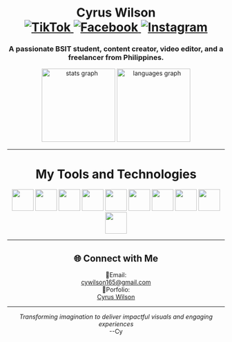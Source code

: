 <h1 align = "center">
	Cyrus Wilson <br>
  <a href="https://www.tiktok.com/@cy_programming?is_from_webapp=1&sender_device=pc">
	<img src="https://img.shields.io/badge/-TikTok-000000?logo=tiktok&logoColor=white&style=flat" alt="TikTok">  
  </a>
  <a href = "https://www.facebook.com/cyrus.wilson.5492">
	  <img src="https://img.shields.io/badge/-Facebook-1877F2?logo=facebook&logoColor=white&style=flat" alt="Facebook">
  </a>
  <a href = "https://www.instagram.com/_cywilson_/">
	  <img src="https://img.shields.io/badge/-Instagram-E4405F?logo=instagram&logoColor=white&style=flat" alt="Instagram">
  </a>
</h1>
<h3 align = "center">
	A passionate BSIT student, content creator, video editor, and a freelancer from Philippines.
</h3>

<div align="center">
  <img src="https://github-readme-stats.vercel.app/api?username=HaruCy16&theme=tokyonight&show_icons=true&hide_border=true&count_private=true" height="170" alt="stats graph"  />
  <img src="https://github-readme-stats.vercel.app/api/top-langs/?username=HaruCy16&theme=tokyonight&show_icons=true&hide_border=true&layout=compact" height="170" alt="languages graph"  />
</div>
<hr>
<h1 align = "center"> My Tools and Technologies </h1>

<p align="center">
	<img src="https://cdn.jsdelivr.net/gh/devicons/devicon@latest/icons/html5/html5-original.svg" height = "50" width = "50"/>
	<img src="https://cdn.jsdelivr.net/gh/devicons/devicon@latest/icons/css3/css3-original.svg" height = "50" width = "50"/>
        <img src="https://cdn.jsdelivr.net/gh/devicons/devicon@latest/icons/javascript/javascript-original.svg" height = "50" width= "50"/>
	<img src="https://cdn.jsdelivr.net/gh/devicons/devicon@latest/icons/php/php-original.svg" height = "50" width = "50"/>
        <img src="https://cdn.jsdelivr.net/gh/devicons/devicon@latest/icons/vscode/vscode-original.svg" height = "50" width = "50" />
        <img src="https://cdn.jsdelivr.net/gh/devicons/devicon@latest/icons/webstorm/webstorm-original.svg" heigth = "50" width = "50" />
        <img src="https://cdn.jsdelivr.net/gh/devicons/devicon@latest/icons/git/git-original.svg" height = "50" width = "50" />
	<img src="https://cdn.jsdelivr.net/gh/devicons/devicon@latest/icons/github/github-original.svg" height = "50" width = "50" />
        <img src="https://cdn.jsdelivr.net/gh/devicons/devicon@latest/icons/notion/notion-original.svg" height = "50" width = "50" />
        <img src="https://cdn.jsdelivr.net/gh/devicons/devicon@latest/icons/canva/canva-original.svg" height = "50" width = "50" />
</p>
<hr>

<h2 align = "center">🌐 Connect with Me</h2>
<p align = "center">
	💌Email: <br> <a href = "mailto:cywilson165@gmail.com">cywilson165@gmail.com</a> <br>
	🌟Porfolio: <br> <a href = "https://cy-wilson-web-portfolio.vercel.app/" target = "_blank">Cyrus Wilson</a> <br>
</p>
<hr border = "1px solid gray"></hr>
<p align = "center">
	<i>Transforming imagination to deliver impactful visuals and engaging experiences</i> <br> --Cy
</p>
